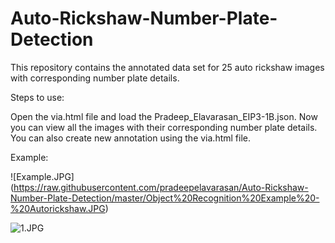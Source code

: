 # Auto-Rickshaw-Number-Plate-Detection
This repository contains the annotated data set for 25 auto rickshaw images with corresponding number plate details.

Steps to use:

Open the via.html file and load the Pradeep_Elavarasan_EIP3-1B.json. Now you can view all the images with their corresponding number plate details. You can also create new annotation using the via.html file. 

Example:

![Example.JPG] (https://raw.githubusercontent.com/pradeepelavarasan/Auto-Rickshaw-Number-Plate-Detection/master/Object%20Recognition%20Example%20-%20Autorickshaw.JPG)

![1.JPG](https://raw.githubusercontent.com/pradeepelavarasan/EIP3/6dfbb448539a39e1499153940953f0d699126d8d/1.JPG)
